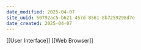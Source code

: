 ```yaml
---
date_modified: 2025-04-07
site_uuid: 50792ac5-b621-457d-8561-8b7259298d7e
date_created: 2025-04-07
---
```


[[User Interface]]
[[Web Browser]]